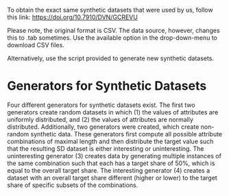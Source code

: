 To obtain the exact same synthetic datasets that were used by us, follow this link: https://doi.org/10.7910/DVN/GCREVU

Please note, the original format is CSV. The data source, however, changes this to .tab sometimes. Use the available
option in the drop-down-menu to download CSV files.

Alternatively, use the script provided to generate new synthetic datasets.

# Generators for Synthetic Datasets

Four different generators for synthetic datasets exist. The first two generators create random datasets in which (1) the
values of attributes are uniformly distributed, and (2) the values of attributes are normally distributed. Additionally,
two generators were created, which create non-random synthetic data. These generators first compute all possible
attribute combinations of maximal length and then distribute the target value such that the resulting SD dataset is
either interesting or uninteresting. The uninteresting generator (3) creates data by generating multiple instances of
the same combination such that each has a target share of 50%, which is equal to the overall target share. The
interesting generator (4) creates a dataset with an overall target share different (higher or lower) to the target share
of specific subsets of the combinations. 
